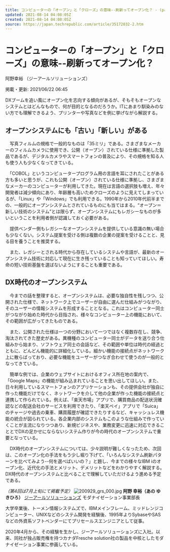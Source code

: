```yaml
---
title: コンピューターの「オープン」と「クローズ」の意味--刷新ってオープン化？ - (page 2) - TechRepublic Japan
updated: 2021-08-14 04:08:05Z
created: 2021-08-14 04:08:05Z
source: https://japan.techrepublic.com/article/35172032-2.htm
---
```


# コンピューターの「オープン」と「クローズ」の意味--刷新ってオープン化？

阿野幸裕 （ジーアールソリューションズ）

掲載・更新: 2021/06/22 06:45

DXブームを追い風にオープン化を志向する傾向があるが、そもそもオープンなシステムとはどんなもので、何が目的となるのだろうか。ITにあまり馴染みのない方でも理解できるよう、プリンターや写真などを例に挙げながら解説する。

## オープンシステムにも「古い」「新しい」がある

　写真フィルムの規格で一般的なものは「35ミリ」である。さまざまなメーカーのフィルムカメラに使用でき、公開（オープン）されている仕様に準拠した製品であるが、デジタルカメラやスマートフォンの普及により、その規格を知る人も使う人も少なくなってきている。

　「COBOL」というコンピュータープログラム用の言語を耳にされたことがある方も多いと思うが、これも公開（オープン）されている仕様に準拠し、さまざまなメーカーのコンピューターが利用してきた。現在は言語の選択肢も増え、年々開発者は減少傾向にあり、年齢層も高いためクローズのように見えてしまっているが、「Linux」や「Windows」でも利用できる。1990年から2010年代前半までの、一般的にオープンシステムとされているものにも当てはまる。“オープン＝新しい技術のシステム”とは限らず、オープンシステムにもレガシーなものが多いということを利用者側が認識しておく必要がある。

　提供ベンダー側もレガシーなオープンシステムを提供している意識の無い場合も少なくない。システム提案を受ける側は複数の企業の提案を受けることと、見る目を養うことを推奨する。

　また、レガシーとされる時代から存在しているシステムや言語が、最新のオープンシステム技術に対応して現在に生き残っていることも知っていてほしい。寿命の短い技術基盤を選ばないようにすることも重要である。

## DX時代のオープンシステム

　今までの話を整理すると、オープンシステムは、必要な独自性を残しつつ、公開された仕様で、ネットワーク上でユーザーが自由に選んだ仕組みがつながり、そのユーザーの情報システムを形成することとなる。これはコンピューター同士がつながり始めた時代から目指され、様々なコンピューター上の機能において、その範囲が広がってきたものである。

　また、公開された仕様は一つの分野において一つではなく複数存在し、競争、淘汰されてきた歴史がある。異機種のコンピューター同士がデータを送り合う仕組みから始まり、ソフトウェア同士の会話など、その範囲や単位は時代の経過とともに、どんどん機能的に詳細化している。細かい機能の接続点がネットワーク上に散らばっており、必要な機能をユーザーがつなぎ合わせて使うのが一般的となってきている。

　簡単な例では、企業のウェブサイトにおけるオフィス所在地の案内で、「Google Maps」の機能が組み込まれていることを思い出してほしい。また、日々利用しているスマートフォンのアプリケーションも、その提供会社が独自に作った機能だけでなく、ネットワークを介して他の企業が作った機能の接続点と連携して作られている。例えば、「楽天市場」アプリで、購買商品の配送状況確認などの配送会社のサービスを利用できたり、「楽天ペイ」アプリで「Suica」のチャージや過去の乗車、購買履歴が確認できたりするなど、キャッシュレス機能の統合が図られている。各企業内部のシステムもこのような仕組みで作っていくことが主流になりつつあり、新規ビジネスや、業務変更に迅速に対応できることとでDXの足かせにならないシステム作りが今の時代のオープンシステムで重要となっている。

　DX時代のオープンシステムについては、少々説明が難しくなったため、次回は、このオープン化の手法をもう少し堀り下げて、「いろんなシステム刷新パターンを比べてみよう--何を選べばいいの？」と題し、今までの様々なIBM iのオープン化、近代化の手法とメリット、デメリットなどをわかりやすく解説する。DX時代のオープンシステムと比べることで理解していただけるよう進める予定である。

*（第4回は7月上旬にて掲載予定）*
![200929_grs_000.jpg](../_resources/200929_grs_000.jpg)
**阿野 幸裕（あの ゆきひろ）**
[ジーアールソリューションズ](https://www.gr-sol.co.jp/)
モダナイゼーション事業部長

大学卒業後、トーメン情報システムズで、IBMメインフレーム、ミッドレンジコンピューター、UNIXなどのシステム開発を経験後、1995年よりSybaseやSASなどの外資系ソフトベンダーにてプリセールスエンジニアとして従事。

2020年4月から、その経験を生かし、ジーアールソリューションズに入社。以来、同社が独占販売権を持つカナダFresche solution社の製品を中核としたモダナイゼーション事業に参画している。